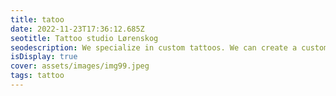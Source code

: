 ```yaml
--- 
title: tatoo 
date: 2022-11-23T17:36:12.685Z 
seotitle: Tattoo studio Lørenskog 
seodescription: We specialize in custom tattoos. We can create a custom tattoo design for you. We can also make a tattoo design based on your ideas. 
isDisplay: true 
cover: assets/images/img99.jpeg 
tags: tattoo 
--- 
```

